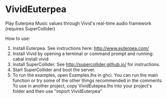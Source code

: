 # VividEuterpea
Play Euterpea Music values through Vivid's real-time audio framework (requires SuperCollider)

How to use:
1. Install Euterpea. See instructions here: http://www.euterpea.com/
2. Install Vivid by opening a terminal or command prompt and running: cabal install vivid
3. Install SuperCollider. See http://supercollider.github.io/ for instructions.
4. Start SuperCollider and boot the server.
5. To run the examples, open Examples.lhs in ghci. You can run the main function or try some of the other things recommended in the comments. To use in another project, copy VividEutepea.lhs into your project's folder and then use "import VividEuterpea"
